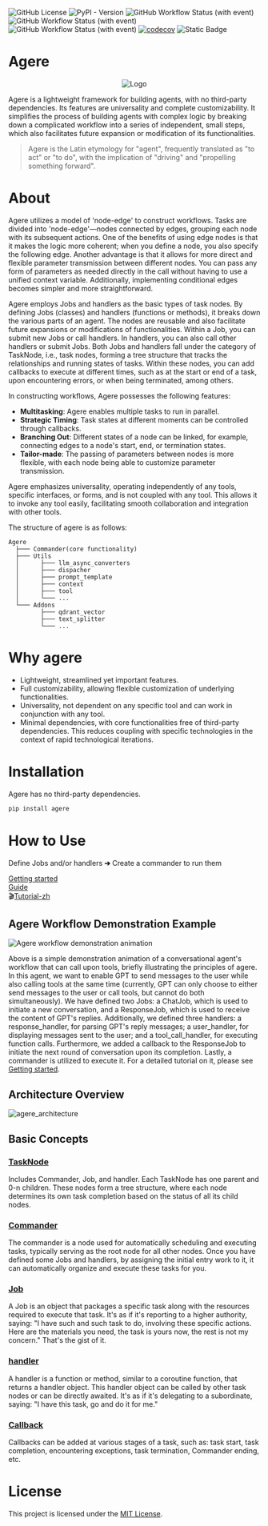 ![GitHub License](https://img.shields.io/github/license/happyapplehorse/agere)
![PyPI - Version](https://img.shields.io/pypi/v/agere)
![GitHub Workflow Status (with event)](https://img.shields.io/github/actions/workflow/status/happyapplehorse/agere/mkdocs.yml?logo=materialformkdocs&label=docs)
![GitHub Workflow Status (with event)](https://img.shields.io/github/actions/workflow/status/happyapplehorse/agere/python-publish.yml?logo=pypi)
![GitHub Workflow Status (with event)](https://img.shields.io/github/actions/workflow/status/happyapplehorse/agere/codecov.yml?logo=pytest&label=test)
[![codecov](https://codecov.io/gh/happyapplehorse/agere/graph/badge.svg?token=01PNCN77SX)](https://codecov.io/gh/happyapplehorse/agere)
![Static Badge](https://img.shields.io/badge/dependencies-zero-brightgreen)

# Agere
<p align="center">
  <img src="https://github.com/happyapplehorse/happyapplehorse-assets/blob/main/imgs/agere_logo_transparent.png" alt="Logo">
</p >

Agere is a lightweight framework for building agents, with no third-party dependencies. Its features are universality and complete customizability.
It simplifies the process of building agents with complex logic by breaking down a complicated workflow into a series of independent, small steps,
which also facilitates future expansion or modification of its functionalities.

> Agere is the Latin etymology for "agent", frequently translated as "to act" or "to do", with the implication of "driving" and "propelling something forward".

# About
Agere utilizes a model of 'node-edge' to construct workflows. 
Tasks are divided into 'node-edge'—nodes connected by edges, grouping each node with its subsequent actions.
One of the benefits of using edge nodes is that it makes the logic more coherent; when you define a node, you also specify the following edge.
Another advantage is that it allows for more direct and flexible parameter transmission between different nodes. You can pass any form of parameters as needed directly
in the call without having to use a unified context variable. Additionally, implementing conditional edges becomes simpler and more straightforward.

Agere employs Jobs and handlers as the basic types of task nodes. By defining Jobs (classes) and handlers (functions or methods), it breaks down the various parts of
an agent. The nodes are reusable and also facilitate future expansions or modifications of functionalities.
Within a Job, you can submit new Jobs or call handlers.
In handlers, you can also call other handlers or submit Jobs. Both Jobs and handlers fall under the category of TaskNode, i.e., task nodes, forming a tree structure that
tracks the relationships and running states of tasks. Within these nodes, you can add callbacks to execute at different times, such as at the start or end of a task,
upon encountering errors, or when being terminated, among others.

In constructing workflows, Agere possesses the following features:
- **Multitasking**: Agere enables multiple tasks to run in parallel. 
- **Strategic Timing**: Task states at different moments can be controlled through callbacks. 
- **Branching Out**: Different states of a node can be linked, for example, connecting edges to a node's start, end, or termination states. 
- **Tailor-made**: The passing of parameters between nodes is more flexible, with each node being able to customize parameter transmission.

Agere emphasizes universality, operating independently of any tools, specific interfaces, or forms, and is not coupled with any tool. This allows it to invoke any
tool easily, facilitating smooth collaboration and integration with other tools.

The structure of agere is as follows:
```
Agere  
  ├─── Commander(core functionality)
  ├─── Utils
  │      ├─── llm_async_converters
  │      ├─── dispacher
  │      ├─── prompt_template
  │      ├─── context
  │      ├─── tool
  │      └─── ...
  └─── Addons
         ├─── qdrant_vector
         ├─── text_splitter
         └─── ...
```

# Why agere
- Lightweight, streamlined yet important features.
- Full customizability, allowing flexible customization of underlying functionalities.
- Universality, not dependent on any specific tool and can work in conjunction with any tool.
- Minimal dependencies, with core functionalities free of third-party dependencies.
  This reduces coupling with specific technologies in the context of rapid technological iterations.

# Installation
Agere has no third-party dependencies.
```bash
pip install agere
```

# How to Use
Define Jobs and/or handlers **➔** Create a commander to run them

[Getting started](https://happyapplehorse.github.io/agere/getting_started/)  
[Guide](https://happyapplehorse.github.io/agere/guide/framework/)  
🎬[Tutorial-zh](https://www.bilibili.com/video/BV1q6421c71z) 

## Agere Workflow Demonstration Example
![Agere workflow demonstration animation](https://raw.githubusercontent.com/happyapplehorse/happyapplehorse-assets/main/agere/agere_getting_started_animation.gif)

Above is a simple demonstration animation of a conversational agent's workflow that can call upon tools,
briefly illustrating the principles of agere.
In this agent, we want to enable GPT to send messages to the user while also calling tools at the same time (currently, GPT can only choose to either send messages to
the user or call tools, but cannot do both simultaneously).
We have defined two Jobs: a ChatJob, which is used to initiate a new conversation, and a ResponseJob, which is used to receive the content of GPT's replies.
Additionally, we defined three handlers: a response_handler, for parsing GPT's reply messages; a user_handler, for displaying messages sent to the user; and a
tool_call_handler, for executing function calls. Furthermore, we added a callback to the ResponseJob to initiate the next round of conversation upon its completion.
Lastly, a commander is utilized to execute it.
For a detailed tutorial on it, please see [Getting started](https://happyapplehorse.github.io/agere/getting_started/).

## Architecture Overview
![agere_architecture](https://raw.githubusercontent.com/happyapplehorse/happyapplehorse-assets/main/agere/agere_architecture.png)

## Basic Concepts

### [TaskNode](https://happyapplehorse.github.io/agere/guide/tasknode/)
Includes Commander, Job, and handler. Each TaskNode has one parent and 0-n children.
These nodes form a tree structure, where each node determines its own task completion
based on the status of all its child nodes.

### [Commander](https://happyapplehorse.github.io/agere/guide/commander/)
The commander is a node used for automatically scheduling and executing tasks, typically serving as the root node for all other nodes. Once you have defined some
Jobs and handlers, by assigning the initial entry work to it, it can automatically organize and execute these tasks for you.

### [Job](https://happyapplehorse.github.io/agere/guide/job/)
A Job is an object that packages a specific task along with the resources required to execute that task. It's as if it's reporting to a higher authority,
saying: "I have such and such task to do, involving these specific actions. Here are the materials you need, the task is yours now, the rest is not my concern."
That's the gist of it.

### [handler](https://happyapplehorse.github.io/agere/guide/handler/)
A handler is a function or method, similar to a coroutine function, that returns a handler object. This handler object can be called by other task nodes or can
be directly awaited. It's as if it's delegating to a subordinate, saying: "I have this task, go and do it for me."

### [Callback](https://happyapplehorse.github.io/agere/guide/callback/)
Callbacks can be added at various stages of a task, such as: task start, task completion,
encountering exceptions, task termination, Commander ending, etc.

# License
This project is licensed under the [MIT License](./LICENSE).
